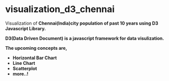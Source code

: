 # visualization_d3_chennai

Visualization of <b> Chennai(India)<b>city population of past 10 years using D3 Javascript Library.

<b> D3(Data Driven Document)</b> is a javascript framework for data visulization.

The upcoming concepts are,

<ul> 
<li>Horizontal Bar Chart</li>
<li> Line Chart </li>
<li> Scatterplot</li>
<li> more..!</li>
</ul>
